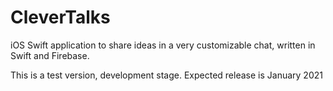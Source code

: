 # CleverTalks

iOS Swift application to share ideas in a very customizable chat, written in Swift and Firebase.

This is a test version, development stage. Expected release is January 2021
